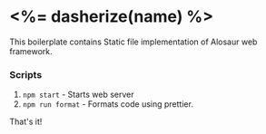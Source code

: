 # <%= dasherize(name) %>

This boilerplate contains Static file implementation of Alosaur web framework.

### Scripts

1) `npm start` - Starts web server
2) `npm run format` - Formats code using prettier.

That's it!
